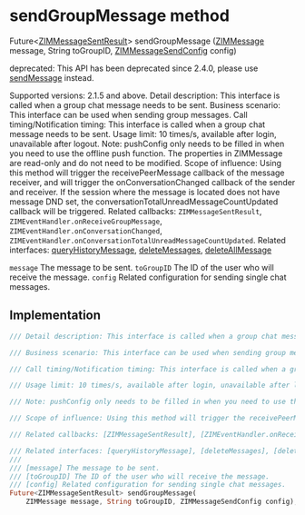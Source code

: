 


# sendGroupMessage method








Future&lt;[ZIMMessageSentResult](../../zego_uikit_prebuilt_live_audio_room/ZIMMessageSentResult-class.md)> sendGroupMessage
([ZIMMessage](../../zego_uikit_prebuilt_live_audio_room/ZIMMessage-class.md) message, String toGroupID, [ZIMMessageSendConfig](../../zego_uikit_prebuilt_live_audio_room/ZIMMessageSendConfig-class.md) config)





<p>deprecated: This API has been deprecated since 2.4.0, please use <a href="../../zego_uikit_prebuilt_live_audio_room/ZIM/sendMessage.md">sendMessage</a> instead.</p>
<p>Supported versions: 2.1.5 and above.
Detail description: This interface is called when a group chat message needs to be sent.
Business scenario: This interface can be used when sending group messages.
Call timing/Notification timing: This interface is called when a group chat message needs to be sent.
Usage limit: 10 times/s, available after login, unavailable after logout.
Note: pushConfig only needs to be filled in when you need to use the offline push function. The properties in ZIMMessage are read-only and do not need to be modified.
Scope of influence: Using this method will trigger the receivePeerMessage callback of the message receiver, and will trigger the onConversationChanged callback of the sender and receiver. If the session where the message is located does not have message DND set, the conversationTotalUnreadMessageCountUpdated callback will be triggered.
Related callbacks: <code>ZIMMessageSentResult</code>, <code>ZIMEventHandler.onReceiveGroupMessage</code>, <code>ZIMEventHandler.onConversationChanged</code>, <code>ZIMEventHandler.onConversationTotalUnreadMessageCountUpdated</code>.
Related interfaces: <a href="../../zego_uikit_prebuilt_live_audio_room/ZIM/queryHistoryMessage.md">queryHistoryMessage</a>, <a href="../../zego_uikit_prebuilt_live_audio_room/ZIM/deleteMessages.md">deleteMessages</a>, <a href="../../zego_uikit_prebuilt_live_audio_room/ZIM/deleteAllMessage.md">deleteAllMessage</a></p>
<p><code>message</code> The message to be sent.
<code>toGroupID</code> The ID of the user who will receive the message.
<code>config</code> Related configuration for sending single chat messages.</p>



## Implementation

```dart
/// Detail description: This interface is called when a group chat message needs to be sent.

/// Business scenario: This interface can be used when sending group messages.

/// Call timing/Notification timing: This interface is called when a group chat message needs to be sent.

/// Usage limit: 10 times/s, available after login, unavailable after logout.

/// Note: pushConfig only needs to be filled in when you need to use the offline push function. The properties in ZIMMessage are read-only and do not need to be modified.

/// Scope of influence: Using this method will trigger the receivePeerMessage callback of the message receiver, and will trigger the onConversationChanged callback of the sender and receiver. If the session where the message is located does not have message DND set, the conversationTotalUnreadMessageCountUpdated callback will be triggered.

/// Related callbacks: [ZIMMessageSentResult], [ZIMEventHandler.onReceiveGroupMessage], [ZIMEventHandler.onConversationChanged], [ZIMEventHandler.onConversationTotalUnreadMessageCountUpdated].

/// Related interfaces: [queryHistoryMessage], [deleteMessages], [deleteAllMessage]
///
/// [message] The message to be sent.
/// [toGroupID] The ID of the user who will receive the message.
/// [config] Related configuration for sending single chat messages.
Future<ZIMMessageSentResult> sendGroupMessage(
    ZIMMessage message, String toGroupID, ZIMMessageSendConfig config);
```







